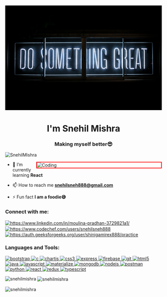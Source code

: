 [![MasterHead](pic4.jpg)](https://github.com/shinigamirex888)
<h1 align="center">I'm Snehil Mishra</h1>
<h3 align="center">Making myself better😎</h3>

<p align="left"> <img src="https://komarev.com/ghpvc/?username=moulinapradhan&label=Profile%20views&color=0e75b6&style=flat" alt="SnehilMishra" /> </p>
<img align="right" alt="Coding" width="400" style="border: 2px solid red"; src="https://media.giphy.com/media/26tn33aiTi1jkl6H6/giphy.gif">

- 🌱 I’m currently learning **React**

- 📫 How to reach me **snehilsneh888@gmail.com**

- ⚡ Fun fact **I am a foodie😅**
<div background="teal">
<h3 align="left">Connect with me:</h3>
<p align="left">

<a href="https://www.linkedin.com/in/snehil-mishra-8208aa1b5/" target="blank"><img align="center" src="https://www.logo.wine/a/logo/LinkedIn/LinkedIn-Icon-Logo.wine.svg" alt="https://www.linkedin.com/in/moulina-pradhan-3729821a1/" height="40" width="40" /></a>
<a href="https://www.codechef.com/users/snehilsneh888" target="blank"><img align="center" src="https://cdn.codechef.com/sites/all/themes/abessive/cc-logo.svg" alt="https://www.codechef.com/users/snehilsneh888" height="40" width="40" /></a>
<a href="https://auth.geeksforgeeks.org/user/shinigamirex888/practice" target="blank"><img align="center" src="https://img.icons8.com/color/452/GeeksforGeeks.png" alt="https://auth.geeksforgeeks.org/user/shinigamirex888/practice" height="40" width="40" /></a>

</p>
</div>
<h3 align="left">Languages and Tools:</h3>
<p align="left"> <a href="https://getbootstrap.com" target="_blank"> <img src="https://img.icons8.com/color/452/bootstrap.png" alt="bootstrap" width="40" height="40"/> </a> <a href="https://www.cprogramming.com/" target="_blank"> <img src="https://cdn.iconscout.com/icon/free/png-512/c-programming-569564.png" alt="c" width="40" height="40"/> </a> <a href="https://www.chartjs.org" target="_blank"> <img src="https://www.chartjs.org/img/chartjs-logo.svg" alt="chartjs" width="40" height="40"/> </a> <a href="https://www.w3schools.com/css/" target="_blank"> <img src="https://upload.wikimedia.org/wikipedia/commons/thumb/d/d5/CSS3_logo_and_wordmark.svg/1200px-CSS3_logo_and_wordmark.svg.png" alt="css3" width="40" height="40"/> 
  </a> <a href="https://expressjs.com" target="_blank"> <img src="https://buttercms.com/static/images/tech_banners/ExpressJS.png" alt="express" width="40" height="40"/> </a> <a href="https://firebase.google.com/" target="_blank"> <img src="https://www.gstatic.com/devrel-devsite/prod/vfae72444d3bdc8ae13b8cc5631b2eafccb5edbf6e3dc3e733b21af239a5c570e/firebase/images/touchicon-180.png" alt="firebase" width="40" height="40"/> </a> <a href="https://git-scm.com/" target="_blank"> <img src="https://www.vectorlogo.zone/logos/git-scm/git-scm-icon.svg" alt="git" width="40" height="40"/> </a> <a href="https://www.w3.org/html/" target="_blank"> <img src="https://upload.wikimedia.org/wikipedia/commons/thumb/6/61/HTML5_logo_and_wordmark.svg/1200px-HTML5_logo_and_wordmark.svg.png" alt="html5" width="40" height="40"/> </a> 
  <a href="https://www.java.com" target="_blank"> <img src="https://upload.wikimedia.org/wikipedia/en/3/30/Java_programming_language_logo.svg" alt="java" width="40" height="40"/> </a> 
  <a href="https://developer.mozilla.org/en-US/docs/Web/JavaScript" target="_blank"> <img src="https://1000logos.net/wp-content/uploads/2020/09/JavaScript-Logo.png" alt="javascript" width="40" height="40"/> </a> 
  <a href="https://materializecss.com/" target="_blank"> <img src="https://raw.githubusercontent.com/prplx/svg-logos/5585531d45d294869c4eaab4d7cf2e9c167710a9/svg/materialize.svg" alt="materialize" width="40" height="40"/> </a>
  <a href="https://www.mongodb.com/" target="_blank"> <img src="https://toppng.com/uploads/preview/9kib-354x415-unnamed-mongodb-logo-sv-11562860723mgempnmrq3.png" alt="mongodb" width="40" height="40"/> 
  </a> <a href="https://nodejs.org" target="_blank"> <img src="https://upload.wikimedia.org/wikipedia/commons/thumb/d/d9/Node.js_logo.svg/1280px-Node.js_logo.svg.png" alt="nodejs" width="40" height="40"/> 
  </a> <a href="https://postman.com" target="_blank"> <img src="https://seeklogo.com/images/P/postman-logo-F43375A2EB-seeklogo.com.png" alt="postman" width="40" height="40"/> </a> <a href="https://www.python.org" target="_blank"> <img src="https://camo.githubusercontent.com/888e388801f947dec7c3d843942c277af25fe2b1aed1821542c4e711f210312a/68747470733a2f2f75706c6f61642e77696b696d656469612e6f72672f77696b6970656469612f636f6d6d6f6e732f7468756d622f632f63332f507974686f6e2d6c6f676f2d6e6f746578742e7376672f37363870782d507974686f6e2d6c6f676f2d6e6f746578742e7376672e706e67" alt="python" width="40" height="40"/> </a> 
  <a href="https://reactjs.org/" target="_blank"> <img src="https://upload.wikimedia.org/wikipedia/commons/thumb/a/a7/React-icon.svg/1200px-React-icon.svg.png" alt="react" width="40" height="40"/> </a> 
  <a href="https://redux.js.org" target="_blank"> <img src="https://img.favpng.com/6/2/11/redux-react-javascript-freecodecamp-npm-png-favpng-6F2x50visKuC0trBQ0952Cm1E_t.jpg" alt="redux" width="40" height="40"/> </a> 
  <a href="https://www.typescriptlang.org/" target="_blank"> <img src="https://upload.wikimedia.org/wikipedia/commons/thumb/4/4c/Typescript_logo_2020.svg/1200px-Typescript_logo_2020.svg.png" alt="typescript" width="40" height="40"/> </a> </p>

<p><img align="left" src="https://github-readme-stats.vercel.app/api/top-langs?username=shinigamirex888&show_icons=true&locale=en&layout=compact" alt="snehilmishra" /></p>

<p>&nbsp;<img align="center" src="https://github-readme-stats.vercel.app/api?username=shinigamirex888&show_icons=true&locale=en" alt="snehilmishra" /></p>

<p><img align="center" src="https://github-readme-streak-stats.herokuapp.com/?user=shinigamirex888&" alt="snehilmishra" /></p>
